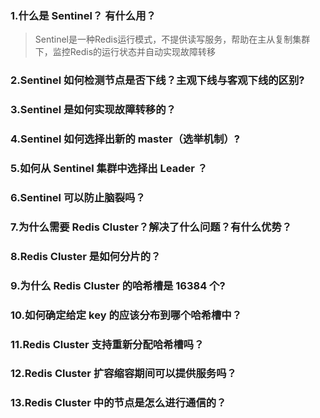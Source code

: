 ### 1.什么是 Sentinel？ 有什么⽤？
> Sentinel是一种Redis运行模式，不提供读写服务，帮助在主从复制集群下，监控Redis的运行状态并自动实现故障转移
### 2.Sentinel 如何检测节点是否下线？主观下线与客观下线的区别?

### 3.Sentinel 是如何实现故障转移的？

### 4.Sentinel 如何选择出新的 master（选举机制）?

### 5.如何从 Sentinel 集群中选择出 Leader ？

### 6.Sentinel 可以防⽌脑裂吗？

### 7.为什么需要 Redis Cluster？解决了什么问题？有什么优势？

### 8.Redis Cluster 是如何分⽚的？

### 9.为什么 Redis Cluster 的哈希槽是 16384 个?

### 10.如何确定给定 key 的应该分布到哪个哈希槽中？

### 11.Redis Cluster ⽀持重新分配哈希槽吗？

### 12.Redis Cluster 扩容缩容期间可以提供服务吗？

### 13.Redis Cluster 中的节点是怎么进⾏通信的？